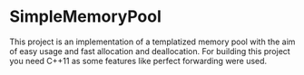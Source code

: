 # SimpleMemoryPool

This project is an implementation of a templatized memory pool with the aim of easy usage and fast allocation and deallocation.
For building this project you need C++11 as some features like perfect forwarding were used.

